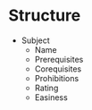 # Structure

- Subject
  - Name
  - Prerequisites
  - Corequisites
  - Prohibitions
  - Rating
  - Easiness
